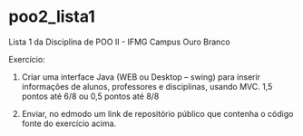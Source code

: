 # poo2_lista1
Lista 1 da Disciplina de POO II - IFMG Campus Ouro Branco

Exercício: 

1) Criar uma interface Java (WEB ou Desktop – swing) para inserir informações de alunos, professores e disciplinas, usando MVC. 1,5 pontos até 6/8 ou 0,5 pontos até 8/8 

2) Enviar, no edmodo um link de repositório público que contenha o código fonte do exercício acima.
